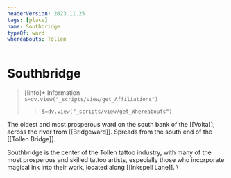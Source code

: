 ```yaml
---
headerVersion: 2023.11.25
tags: [place]
name: Southbridge
typeOf: ward
whereabouts: Tollen
---
```

# Southbridge
>[!info]+ Information  
> `$=dv.view("_scripts/view/get_Affiliations")`  
>> `$=dv.view("_scripts/view/get_Whereabouts")`

The oldest and most prosperous ward on the south bank of the [[Volta]], across the river from [[Bridgeward]]. Spreads from the south end of the [[Tollen Bridge]]. 

Southbridge is the center of the Tollen tattoo industry, with many of the most prosperous and skilled tattoo artists, especially those who incorporate magical ink into their work, located along [[Inkspell Lane]].
\